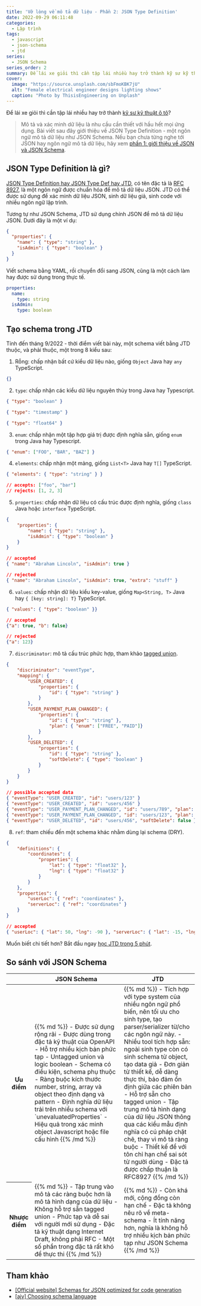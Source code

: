 ```yaml
---
title: 'Vỡ lòng về mô tả dữ liệu - Phần 2: JSON Type Definition'
date: 2022-09-29 06:11:48
categories:
  - Lập trình
tags:
  - javascript
  - json-schema
  - jtd
series:
  - JSON Schema
series_order: 2
summary: Để lái xe giỏi thì cần tập lái nhiều hay trở thành kỹ sư kỹ thuật ô tô?
cover:
  image: "https://source.unsplash.com/sbFmoKBK7jU"
  alt: "Female electrical engineer designs lighting shows"
  caption: "Photo by ThisisEngineering on Unplash"
---
```


Để lái xe giỏi thì cần tập lái nhiều hay trở thành [kỹ sư kỹ thuật ô tô](https://www.howacarworks.com/)?

> Mô tả và xác minh dữ liệu là nhu cầu cần thiết với hầu hết mọi ứng dụng. Bài viết sau đây giới thiệu về JSON Type Definition - một ngôn ngữ mô tả dữ liệu như JSON Schema. Nếu bạn chưa từng nghe tới JSON hay ngôn ngữ mô tả dữ liệu, hãy xem [phần 1: giới thiệu về JSON và JSON Schema](/blog/lap-trinh/json-schema/understanding-json-schema).

## JSON Type Definition là gì?

[JSON Type Definition hay JSON Type Def hay JTD](https://github.com/jsontypedef/jsontypedef.com), có tên đặc tả là [RFC 8927](https://tools.ietf.org/html/rfc8927), là một ngôn ngữ được chuẩn hóa để mô tả dữ liệu JSON. JTD có thể được sử dụng để xác minh dữ liệu JSON, sinh dữ liệu giả, sinh code với nhiều ngôn ngữ lập trình.

Tương tự như JSON Schema, JTD sử dụng chính JSON để mô tả dữ liệu JSON. Dưới đây là một ví dụ:

```json
{
  "properties": {
    "name": { "type": "string" },
    "isAdmin": { "type": "boolean" }
  }
}
```

Viết schema bằng YAML, rồi chuyển đổi sang JSON, cũng là một cách làm hay được sử dụng trong thực tế.

```yaml
properties:
  name:
    type: string
  isAdmin:
    type: boolean
```

## Tạo schema trong JTD

Tính đến tháng 9/2022 - thời điểm viết bài này, một schema viết bằng JTD thuộc, và phải thuộc, một trong 8 kiểu sau:

1. Rỗng: chấp nhận bất cứ kiểu dữ liệu nào, giống `Object` Java hay `any` TypeScript.

```json
{}
```

2. `type`: chấp nhận các kiểu dữ liệu nguyên thủy trong Java hay Typescript.

```json
{ "type": "boolean" }

{ "type": "timestamp" }

{ "type": "float64" }
```

3. `enum`: chấp nhận một tập hợp giá trị được định nghĩa sẵn, giống `enum` trong Java hay Typescript.

```json
{ "enum": ["FOO", "BAR", "BAZ"] }
```

4. `elements`: chấp nhận một mảng, giống `List<T>` Java hay `T[]` TypeScript.

```json
{ "elements": { "type": "string" } }

// accepts: ["foo", "bar"]
// rejects: [1, 2, 3]
```

5. `properties`: chấp nhận dữ liệu có cấu trúc được định nghĩa, giống `class` Java hoặc `interface` TypeScript.

```json
{
    "properties": {
        "name": { "type": "string" },
        "isAdmin": { "type": "boolean" }
    }
}

// accepted
{ "name": "Abraham Lincoln", "isAdmin": true }

// rejected
{ "name": "Abraham Lincoln", "isAdmin": true, "extra": "stuff" }
```

6. `values`: chấp nhận dữ liệu kiểu key-value, giống `Map<String, T>` Java hay `{ [key: string]: T}` TypeScript.

```json
{ "values": { "type": "boolean" }}

// accepted
{"a": true, "b": false}

// rejected
{"a": 123}
```

7. `discriminator`: mô tả cấu trúc phức hợp, tham khảo [tagged union](https://www.wikiwand.com/en/Tagged_union).

```json
{
    "discriminator": "eventType",
    "mapping": {
        "USER_CREATED": {
            "properties": {
                "id": { "type": "string" }
            }
        },
        "USER_PAYMENT_PLAN_CHANGED": {
            "properties": {
                "id": { "type": "string" },
                "plan": { "enum": ["FREE", "PAID"]}
            }
        },
        "USER_DELETED": {
            "properties": {
                "id": { "type": "string" },
                "softDelete": { "type": "boolean" }
            }
        }
    }
}

// possible accepted data
{ "eventType": "USER_CREATED", "id": "users/123" }
{ "eventType": "USER_CREATED", "id": "users/456" }
{ "eventType": "USER_PAYMENT_PLAN_CHANGED", "id": "users/789", "plan": "PAID" }
{ "eventType": "USER_PAYMENT_PLAN_CHANGED", "id": "users/123", "plan": "FREE" }
{ "eventType": "USER_DELETED", "id": "users/456", "softDelete": false }
```

8. `ref`: tham chiếu đến một schema khác nhằm dùng lại schema (DRY).

```json
{
    "definitions": {
        "coordinates": {
            "properties": {
                "lat": { "type": "float32" },
                "lng": { "type": "float32" }
            }
        }
    },
    "properties": {
        "userLoc": { "ref": "coordinates" },
        "serverLoc": { "ref": "coordinates" }
    }
}

// accepted
{ "userLoc": { "lat": 50, "lng": -90 }, "serverLoc": { "lat": -15, "lng": 50 }}
```

Muốn biết chi tiết hơn? Bắt đầu ngay [học JTD trong 5 phút](https://jsontypedef.com/docs/jtd-in-5-minutes/).

## So sánh với JSON Schema

<table>
<thead>
<tr>
<th></th>
<th>JSON Schema</th>
<th>JTD</th>
</tr>
</thead>

<tbody>
<tr>
<th>Ưu điểm</th>
<td>
{{% md %}}
- Được sử dụng rộng rãi
- Được dùng trong đặc tả kỹ thuật của OpenAPI
- Hỗ trợ nhiều kịch bản phức tạp
  - Untagged union và logic boolean
  - Schema có điều kiện, schema phụ thuộc
  - Ràng buộc kích thước number, string, array và object theo định dạng và pattern
  - Định nghĩa dữ liệu trải trên nhiều schema với `unevaluatedProperties`
- Hiệu quả trong xác minh object Javascript hoặc file cấu hình
{{% /md %}}
</td>
<td>
{{% md %}}
- Tích hợp với type system của nhiều ngôn ngữ phổ biến, nên tối ưu cho sinh type, tạo parser/serializer từ/cho các ngôn ngữ này.
- Nhiều tool tích hợp sẵn: ngoài sinh type còn có sinh schema từ object, tạo data giả
- Đơn giản từ thiết kế, dễ dàng thực thi, bảo đảm ổn định giữa các phiên bản
- Hỗ trợ sẵn cho tagged union
- Tập trung mô tả hình dạng của dữ liệu JSON thông qua các kiểu mẫu định nghĩa có cú pháp chặt chẽ, thay vì mô tả ràng buộc
- Thiết kế để với tôn chỉ hạn chế sai sót từ người dùng
- Đặc tả được chấp thuận là RFC8927
{{% /md %}}
</td>
</tr>
<tr>
<th>Nhược điểm</th>
<td>
{{% md %}}
- Tập trung vào mô tả các ràng buộc hơn là mô tả hình dạng của dữ liệu
- Không hỗ trợ sẵn tagged union
- Phức tạp và dễ sai với người mới sử dụng
- Đặc tả kỹ thuật dạng Internet Draft, không phải RFC
- Một số phần trong đặc tả rất khó để thực thi
{{% /md %}}
</td>
<td>
{{% md %}}
- Còn khá mới, cộng đồng còn hạn chế
- Đặc tả không nêu rõ về meta-schema
- Ít tính năng hơn, nghĩa là không hỗ trợ nhiều kịch bản phức tạp như JSON Schema
{{% /md %}}
</td>
</tr>
</tbody>
</table>

## Tham khảo

- [[Official website] Schemas for JSON optimized for code generation](https://jsontypedef.com/)
- [[ajv] Choosing schema language](https://ajv.js.org/guide/schema-language.html#comparison)
